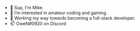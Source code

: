- 👋 Sup, I'm Mike.
- 👀 I’m interested in amateur coding and gaming.
- 🌱 Working my way towards becoming a full-stack developer.
- 📫 OweN#0920 on Discord

<!---
insxmnic/insxmnic is a ✨ special ✨ repository because its `README.md` (this file) appears on your GitHub profile.
You can click the Preview link to take a look at your changes.
--->
